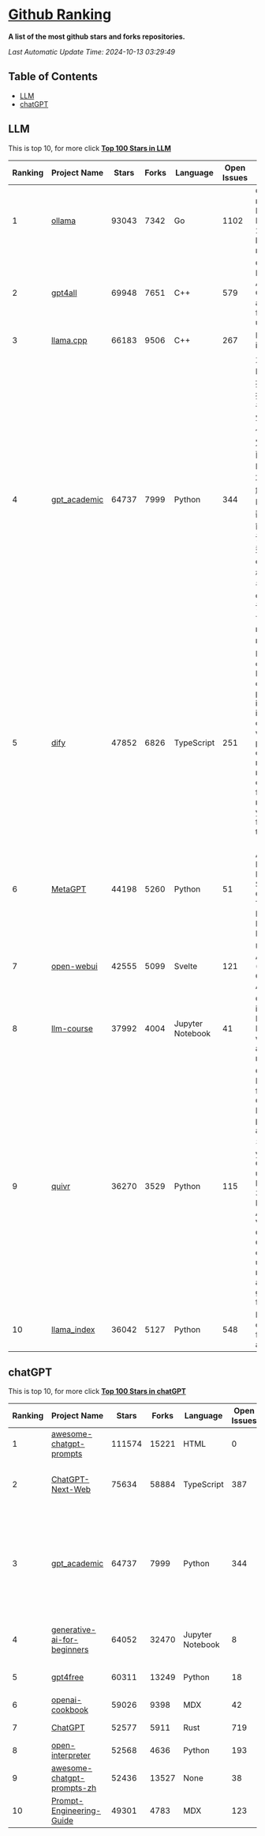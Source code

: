 [Github Ranking](./README.md)
==========

**A list of the most github stars and forks repositories.**

*Last Automatic Update Time: 2024-10-13 03:29:49*

## Table of Contents
 * [LLM](#LLM)
 * [chatGPT](#chatGPT)

## LLM

This is top 10, for more click **[Top 100 Stars in LLM](Top100/LLM.md)**

| Ranking | Project Name | Stars | Forks | Language | Open Issues | Description | Last Commit |
| ------- | ------------ | ----- | ----- | -------- | ----------- | ----------- | ----------- |
| 1 | [ollama](https://github.com/ollama/ollama) | 93043 | 7342 | Go | 1102 | Get up and running with Llama 3.2, Mistral, Gemma 2, and other large language models. | 2024-10-12T16:56:49Z |
| 2 | [gpt4all](https://github.com/nomic-ai/gpt4all) | 69948 | 7651 | C++ | 579 | GPT4All: Run Local LLMs on Any Device. Open-source and available for commercial use. | 2024-10-12T21:47:24Z |
| 3 | [llama.cpp](https://github.com/ggerganov/llama.cpp) | 66183 | 9506 | C++ | 267 | LLM inference in C/C++ | 2024-10-13T03:11:26Z |
| 4 | [gpt_academic](https://github.com/binary-husky/gpt_academic) | 64737 | 7999 | Python | 344 | 为GPT/GLM等LLM大语言模型提供实用化交互接口，特别优化论文阅读/润色/写作体验，模块化设计，支持自定义快捷按钮&函数插件，支持Python和C++等项目剖析&自译解功能，PDF/LaTex论文翻译&总结功能，支持并行问询多种LLM模型，支持chatglm3等本地模型。接入通义千问, deepseekcoder, 讯飞星火, 文心一言, llama2, rwkv, claude2, moss等。 | 2024-10-12T18:25:47Z |
| 5 | [dify](https://github.com/langgenius/dify) | 47852 | 6826 | TypeScript | 251 | Dify is an open-source LLM app development platform. Dify's intuitive interface combines AI workflow, RAG pipeline, agent capabilities, model management, observability features and more, letting you quickly go from prototype to production. | 2024-10-13T02:55:56Z |
| 6 | [MetaGPT](https://github.com/geekan/MetaGPT) | 44198 | 5260 | Python | 51 | 🌟 The Multi-Agent Framework: First AI Software Company, Towards Natural Language Programming | 2024-10-11T16:06:40Z |
| 7 | [open-webui](https://github.com/open-webui/open-webui) | 42555 | 5099 | Svelte | 121 | User-friendly AI Interface (Supports Ollama, OpenAI API, ...) | 2024-10-13T01:32:05Z |
| 8 | [llm-course](https://github.com/mlabonne/llm-course) | 37992 | 4004 | Jupyter Notebook | 41 | Course to get into Large Language Models (LLMs) with roadmaps and Colab notebooks. | 2024-07-28T22:17:43Z |
| 9 | [quivr](https://github.com/QuivrHQ/quivr) | 36270 | 3529 | Python | 115 | Open-source RAG Framework for building GenAI Second Brains 🧠  Build productivity assistant (RAG) ⚡️🤖 Chat with your docs (PDF, CSV, ...)  & apps using Langchain, GPT 3.5 / 4 turbo, Private, Anthropic, VertexAI, Ollama, LLMs, Groq  that you can share with users !  Efficient retrieval augmented generation framework | 2024-10-12T07:26:34Z |
| 10 | [llama_index](https://github.com/run-llama/llama_index) | 36042 | 5127 | Python | 548 | LlamaIndex is a data framework for your LLM applications | 2024-10-11T22:12:34Z |


## chatGPT

This is top 10, for more click **[Top 100 Stars in chatGPT](Top100/chatGPT.md)**

| Ranking | Project Name | Stars | Forks | Language | Open Issues | Description | Last Commit |
| ------- | ------------ | ----- | ----- | -------- | ----------- | ----------- | ----------- |
| 1 | [awesome-chatgpt-prompts](https://github.com/f/awesome-chatgpt-prompts) | 111574 | 15221 | HTML | 0 | This repo includes ChatGPT prompt curation to use ChatGPT better. | 2024-09-26T13:36:47Z |
| 2 | [ChatGPT-Next-Web](https://github.com/ChatGPTNextWeb/ChatGPT-Next-Web) | 75634 | 58884 | TypeScript | 387 | A cross-platform ChatGPT/Gemini UI (Web / PWA / Linux / Win / MacOS). 一键拥有你自己的跨平台 ChatGPT/Gemini 应用。 | 2024-10-12T17:49:51Z |
| 3 | [gpt_academic](https://github.com/binary-husky/gpt_academic) | 64737 | 7999 | Python | 344 | 为GPT/GLM等LLM大语言模型提供实用化交互接口，特别优化论文阅读/润色/写作体验，模块化设计，支持自定义快捷按钮&函数插件，支持Python和C++等项目剖析&自译解功能，PDF/LaTex论文翻译&总结功能，支持并行问询多种LLM模型，支持chatglm3等本地模型。接入通义千问, deepseekcoder, 讯飞星火, 文心一言, llama2, rwkv, claude2, moss等。 | 2024-10-12T18:25:47Z |
| 4 | [generative-ai-for-beginners](https://github.com/microsoft/generative-ai-for-beginners) | 64052 | 32470 | Jupyter Notebook | 8 | 21 Lessons, Get Started Building with Generative AI  🔗 https://microsoft.github.io/generative-ai-for-beginners/ | 2024-10-07T16:44:00Z |
| 5 | [gpt4free](https://github.com/xtekky/gpt4free) | 60311 | 13249 | Python | 18 | The official gpt4free repository \| various collection of powerful language models | 2024-10-03T11:21:41Z |
| 6 | [openai-cookbook](https://github.com/openai/openai-cookbook) | 59026 | 9398 | MDX | 42 | Examples and guides for using the OpenAI API | 2024-10-11T23:22:06Z |
| 7 | [ChatGPT](https://github.com/lencx/ChatGPT) | 52577 | 5911 | Rust | 719 | 🔮 ChatGPT Desktop Application (Mac, Windows and Linux) | 2024-08-29T17:58:11Z |
| 8 | [open-interpreter](https://github.com/OpenInterpreter/open-interpreter) | 52568 | 4636 | Python | 193 | A natural language interface for computers | 2024-10-10T20:04:24Z |
| 9 | [awesome-chatgpt-prompts-zh](https://github.com/PlexPt/awesome-chatgpt-prompts-zh) | 52436 | 13527 | None | 38 | ChatGPT 中文调教指南。各种场景使用指南。学习怎么让它听你的话。 | 2024-07-30T11:43:23Z |
| 10 | [Prompt-Engineering-Guide](https://github.com/dair-ai/Prompt-Engineering-Guide) | 49301 | 4783 | MDX | 123 | 🐙 Guides, papers, lecture, notebooks and resources for prompt engineering | 2024-09-19T20:28:14Z |

